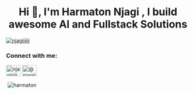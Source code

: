 <h1 align="center">Hi 👋, I'm Harmaton Njagi , I build awesome AI and Fullstack Solutions </h1>
<p align="left"> <a href="https://twitter.com/njagiiiiii" target="blank"><img src="https://img.shields.io/twitter/follow/njagiiiiii?logo=twitter&style=for-the-badge" alt="njagiiiiii" /></a> </p>


<h3 align="left">Connect with me:</h3>
<p align="left">
<a href="https://twitter.com/njagiiiiii" target="blank"><img align="center" src="https://raw.githubusercontent.com/rahuldkjain/github-profile-readme-generator/master/src/images/icons/Social/twitter.svg" alt="njagiiiiii" height="30" width="40" /></a>
<a href="https://medium.com/@njagiiharmaton" target="blank"><img align="center" src="https://raw.githubusercontent.com/rahuldkjain/github-profile-readme-generator/master/src/images/icons/Social/medium.svg" alt="@njagiiharmaton" height="30" width="40" /></a>
</p>

<p>&nbsp;<img align="center" src="https://github-readme-stats.vercel.app/api?username=harmaton&show_icons=true&locale=en" alt="harmaton" /></p>














